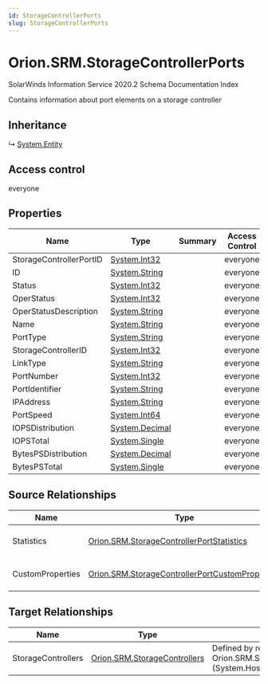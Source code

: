 ```yaml
---
id: StorageControllerPorts
slug: StorageControllerPorts
---
```


# Orion.SRM.StorageControllerPorts

SolarWinds Information Service 2020.2 Schema Documentation Index

Contains information about port elements on a storage controller

## Inheritance

↳ [System.Entity](./../System/Entity)

## Access control

everyone

## Properties

| Name | Type | Summary | Access Control |
| ------ | ------ | ------ | ------ |
| StorageControllerPortID | [System.Int32](https://docs.microsoft.com/en-us/dotnet/api/system.int32) |  | everyone |
| ID | [System.String](https://docs.microsoft.com/en-us/dotnet/api/system.string) |  | everyone |
| Status | [System.Int32](https://docs.microsoft.com/en-us/dotnet/api/system.int32) |  | everyone |
| OperStatus | [System.Int32](https://docs.microsoft.com/en-us/dotnet/api/system.int32) |  | everyone |
| OperStatusDescription | [System.String](https://docs.microsoft.com/en-us/dotnet/api/system.string) |  | everyone |
| Name | [System.String](https://docs.microsoft.com/en-us/dotnet/api/system.string) |  | everyone |
| PortType | [System.String](https://docs.microsoft.com/en-us/dotnet/api/system.string) |  | everyone |
| StorageControllerID | [System.Int32](https://docs.microsoft.com/en-us/dotnet/api/system.int32) |  | everyone |
| LinkType | [System.String](https://docs.microsoft.com/en-us/dotnet/api/system.string) |  | everyone |
| PortNumber | [System.Int32](https://docs.microsoft.com/en-us/dotnet/api/system.int32) |  | everyone |
| PortIdentifier | [System.String](https://docs.microsoft.com/en-us/dotnet/api/system.string) |  | everyone |
| IPAddress | [System.String](https://docs.microsoft.com/en-us/dotnet/api/system.string) |  | everyone |
| PortSpeed | [System.Int64](https://docs.microsoft.com/en-us/dotnet/api/system.int64) |  | everyone |
| IOPSDistribution | [System.Decimal](https://docs.microsoft.com/en-us/dotnet/api/system.decimal) |  | everyone |
| IOPSTotal | [System.Single](https://docs.microsoft.com/en-us/dotnet/api/system.single) |  | everyone |
| BytesPSDistribution | [System.Decimal](https://docs.microsoft.com/en-us/dotnet/api/system.decimal) |  | everyone |
| BytesPSTotal | [System.Single](https://docs.microsoft.com/en-us/dotnet/api/system.single) |  | everyone |

## Source Relationships

| Name | Type | Notes |
| ------ | ------ | ------ |
| Statistics | [Orion.SRM.StorageControllerPortStatistics](./../Orion.SRM/StorageControllerPortStatistics) | Defined by relationship Orion.SRM.StorageControllersHostsStorageControllerPortStatistics (System.Hosting) |
| CustomProperties | [Orion.SRM.StorageControllerPortCustomProperties](./../Orion.SRM/StorageControllerPortCustomProperties) | Defined by relationship Orion.SRM.StorageControllerPortHostsCustomProperties (System.Hosting) |

## Target Relationships

| Name | Type | Notes |
| ------ | ------ | ------ |
| StorageControllers | [Orion.SRM.StorageControllers](./../Orion.SRM/StorageControllers) | Defined by relationship Orion.SRM.StorageControllersHostsStorageControllerPorts (System.Hosting) |

